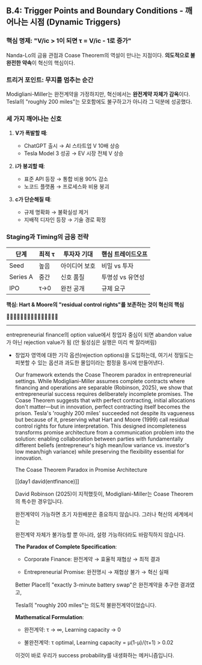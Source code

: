## B.4: Trigger Points and Boundary Conditions - 깨어나는 시점 (Dynamic Triggers)

### 핵심 명제: "V/ic > 1이 되면 τ = V/ic - 1로 증가"

Nanda-Lo의 금융 관점과 Coase Theorem의 역설이 만나는 지점이다. **의도적으로 불완전한 약속**이 혁신의 핵심이다.

### 트리거 포인트: 무지를 멈추는 순간

Modigliani-Miller는 완전계약을 가정하지만, 혁신에서는 **완전계약 자체가 감옥**이다. Tesla의 "roughly 200 miles"는 모호함에도 불구하고가 아니라 그 덕분에 성공했다.

### 세 가지 깨어나는 신호

1. **V가 폭발할 때**:
   - ChatGPT 출시 → AI 스타트업 V 10배 상승
   - Tesla Model 3 성공 → EV 시장 전체 V 상승

2. **i가 붕괴할 때**:
   - 표준 API 등장 → 통합 비용 90% 감소
   - 노코드 플랫폼 → 프로세스화 비용 붕괴

3. **c가 단순해질 때**:
   - 규제 명확화 → 불확실성 제거
   - 지배적 디자인 등장 → 기술 경로 확정

### Staging과 Timing의 금융 전략

| 단계 | 최적 τ | 투자자 기대 | 핸심 트레이드오프 |
|------|----------|-------------|----------------|
| Seed | 높음 | 아이디어 보호 | 비밀 vs 투자 |
| Series A | 중간 | 신호 품질 | 투명성 vs 유연성 |
| IPO | τ→0 | 완전 공개 | 규제 요구 |

**핵심: Hart & Moore의 "residual control rights"를 보존하는 것이 혁신의 핵심**


🚨🚨🚨🚨🚨🚨🚨🚨🚨🚨🚨🚨🚨🚨🚨

---

entrepreneurial finance의 option value에서 창업자 중심이 되면 abandon value가 아닌 rejection value가 됨 (안 될성심은 실행은 미리 싹 잘라버림)

- 창업자 영역에 대한 기각 옵션(rejection options)을 도입하는데, 여기서 정밀도는 피봇할 수 있는 옵션과 과도한 몰입이라는 함정을 동시에 만들어낸다.
    
    Our framework extends the Coase Theorem paradox in entrepreneurial settings. While Modigliani-Miller assumes complete contracts where financing and operations are separable (Robinson, 2025), we show that entrepreneurial success requires deliberately incomplete promises. The Coase Theorem suggests that with perfect contracting, initial allocations don't matter—but in innovation, perfect contracting itself becomes the prison. Tesla's 'roughly 200 miles' succeeded not despite its vagueness but because of it, preserving what Hart and Moore (1999) call residual control rights for future interpretation. This designed incompleteness transforms promise architecture from a communication problem into the solution: enabling collaboration between parties with fundamentally different beliefs (entrepreneur's high mean/low variance vs. investor's low mean/high variance) while preserving the flexibility essential for innovation.
    
    The Coase Theorem Paradox in Promise Architecture
    
    [[day1 david(entfinance)]]
    
    David Robinson (2025)이 지적했듯이, Modigliani-Miller는 Coase Theorem의 특수한 경우입니다.
    
    완전계약이 가능하면 초기 자원배분은 중요하지 않습니다. 그러나 혁신의 세계에서는
    
    완전계약 자체가 불가능할 뿐 아니라, 설령 가능하더라도 바람직하지 않습니다.
    
    **The Paradox of Complete Specification**:
    
    - Corporate Finance: 완전계약 → 효율적 재협상 → 최적 결과
    
    - Entrepreneurial Promise: 완전명시 → 재협상 불가 → 혁신 실패
    
    Better Place의 "exactly 3-minute battery swap"은 완전계약을 추구한 결과였고,
    
    Tesla의 "roughly 200 miles"는 의도적 불완전계약이었습니다.
    
    **Mathematical Formulation**:
    
    - 완전계약: τ → ∞, Learning capacity → 0
    
    - 불완전계약: τ optimal, Learning capacity = μ(1-μ)/(τ+1) > 0.02
    
    이것이 바로 우리가 success probability를 내생화하는 메커니즘입니다.